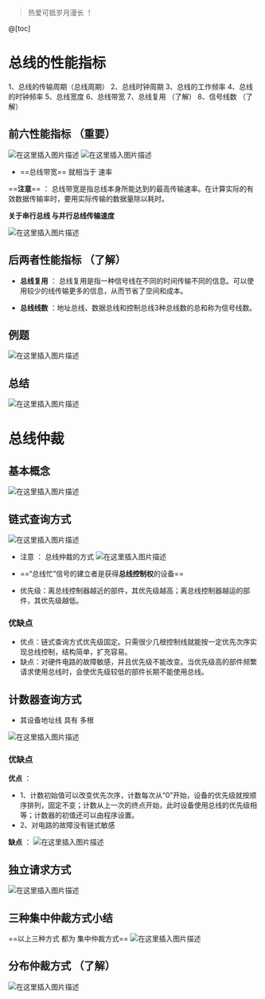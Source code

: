 ﻿> 热爱可抵岁月漫长   ！
 
@[toc]
# 总线的性能指标
1、总线的传输周期（总线周期）
2、总线时钟周期
3、总线的工作频率
4、总线的时钟频率
5、总线宽度
6、总线带宽
7、总线复用 （了解）
8、信号线数 （了解）

## 前六性能指标 （重要）

![在这里插入图片描述](https://img-blog.csdnimg.cn/20210530145035265.png?x-oss-process=image/watermark,type_ZmFuZ3poZW5naGVpdGk,shadow_10,text_aHR0cHM6Ly9ibG9nLmNzZG4ubmV0L1F1YW50dW1Zb3U=,size_16,color_FFFFFF,t_70)
 ![在这里插入图片描述](https://img-blog.csdnimg.cn/20210530152342604.png?x-oss-process=image/watermark,type_ZmFuZ3poZW5naGVpdGk,shadow_10,text_aHR0cHM6Ly9ibG9nLmNzZG4ubmV0L1F1YW50dW1Zb3U=,size_16,color_FFFFFF,t_70)
- ==总线带宽== 就相当于 速率

==**注意**==  ： 总线带宽是指总线本身所能达到的最高传输速率。在计算实际的有效数据传输率时，要用实际传输的数据量除以耗时。



**关于串行总线 与并行总线传输速度**

![在这里插入图片描述](https://img-blog.csdnimg.cn/20210530154915343.png?x-oss-process=image/watermark,type_ZmFuZ3poZW5naGVpdGk,shadow_10,text_aHR0cHM6Ly9ibG9nLmNzZG4ubmV0L1F1YW50dW1Zb3U=,size_16,color_FFFFFF,t_70)
## 后两者性能指标  （了解）
- **总线复用** ： 总线复用是指一种信号线在不同的时间传输不同的信息。可以使用较少的线传输更多的信息，从而节省了空间和成本。

- **总线线数** ：地址总线、数据总线和控制总线3种总线数的总和称为信号线数。

## 例题
![在这里插入图片描述](https://img-blog.csdnimg.cn/20210530154445545.png?x-oss-process=image/watermark,type_ZmFuZ3poZW5naGVpdGk,shadow_10,text_aHR0cHM6Ly9ibG9nLmNzZG4ubmV0L1F1YW50dW1Zb3U=,size_16,color_FFFFFF,t_70)

## 总结
![在这里插入图片描述](https://img-blog.csdnimg.cn/20210530155327227.png?x-oss-process=image/watermark,type_ZmFuZ3poZW5naGVpdGk,shadow_10,text_aHR0cHM6Ly9ibG9nLmNzZG4ubmV0L1F1YW50dW1Zb3U=,size_16,color_FFFFFF,t_70)
# 总线仲裁
## 基本概念
![在这里插入图片描述](https://img-blog.csdnimg.cn/2021053015595494.png?x-oss-process=image/watermark,type_ZmFuZ3poZW5naGVpdGk,shadow_10,text_aHR0cHM6Ly9ibG9nLmNzZG4ubmV0L1F1YW50dW1Zb3U=,size_16,color_FFFFFF,t_70)

## 链式查询方式
![在这里插入图片描述](https://img-blog.csdnimg.cn/20210530161151598.png?x-oss-process=image/watermark,type_ZmFuZ3poZW5naGVpdGk,shadow_10,text_aHR0cHM6Ly9ibG9nLmNzZG4ubmV0L1F1YW50dW1Zb3U=,size_16,color_FFFFFF,t_70)
- 注意 ： 总线仲裁的方式
![在这里插入图片描述](https://img-blog.csdnimg.cn/2021053016263360.png?x-oss-process=image/watermark,type_ZmFuZ3poZW5naGVpdGk,shadow_10,text_aHR0cHM6Ly9ibG9nLmNzZG4ubmV0L1F1YW50dW1Zb3U=,size_16,color_FFFFFF,t_70)
- ==“总线忙”信号的建立者是获得**总线控制权**的设备==

- 优先级：离总线控制器越近的部件，其优先级越高；离总线控制器越运的部件，其优先级越低。

### 优缺点
- 优点：链式查询方式优先级固定。只需很少几根控制线就能按一定优先次序实现总线控制，结构简单，扩充容易。
- 缺点：对硬件电路的故障敏感，并且优先级不能改变。当优先级高的部件频繁请求使用总线时，会使优先级较低的部件长期不能使用总线。

## 计数器查询方式
- 其设备地址线 具有 多根

![在这里插入图片描述](https://img-blog.csdnimg.cn/20210530164851348.png?x-oss-process=image/watermark,type_ZmFuZ3poZW5naGVpdGk,shadow_10,text_aHR0cHM6Ly9ibG9nLmNzZG4ubmV0L1F1YW50dW1Zb3U=,size_16,color_FFFFFF,t_70)
### 优缺点
**优点** ：
- 1、计数初始值可以改变优先次序，计数每次从“0”开始，设备的优先级就按顺序排列，固定不变；计数从上一次的终点开始，此时设备使用总线的优先级相等；计数器的初值还可以由程序设置。
- 2、对电路的故障没有链式敏感

**缺点** ：
![在这里插入图片描述](https://img-blog.csdnimg.cn/20210530165755370.png?x-oss-process=image/watermark,type_ZmFuZ3poZW5naGVpdGk,shadow_10,text_aHR0cHM6Ly9ibG9nLmNzZG4ubmV0L1F1YW50dW1Zb3U=,size_16,color_FFFFFF,t_70)
## 独立请求方式
![在这里插入图片描述](https://img-blog.csdnimg.cn/20210530170541418.png?x-oss-process=image/watermark,type_ZmFuZ3poZW5naGVpdGk,shadow_10,text_aHR0cHM6Ly9ibG9nLmNzZG4ubmV0L1F1YW50dW1Zb3U=,size_16,color_FFFFFF,t_70)
## 三种集中仲裁方式小结
==以上三种方式 都为 集中仲裁方式==
![在这里插入图片描述](https://img-blog.csdnimg.cn/20210530170634613.png?x-oss-process=image/watermark,type_ZmFuZ3poZW5naGVpdGk,shadow_10,text_aHR0cHM6Ly9ibG9nLmNzZG4ubmV0L1F1YW50dW1Zb3U=,size_16,color_FFFFFF,t_70)

## 分布仲裁方式 （了解）
![在这里插入图片描述](https://img-blog.csdnimg.cn/20210530171425231.png?x-oss-process=image/watermark,type_ZmFuZ3poZW5naGVpdGk,shadow_10,text_aHR0cHM6Ly9ibG9nLmNzZG4ubmV0L1F1YW50dW1Zb3U=,size_16,color_FFFFFF,t_70)


